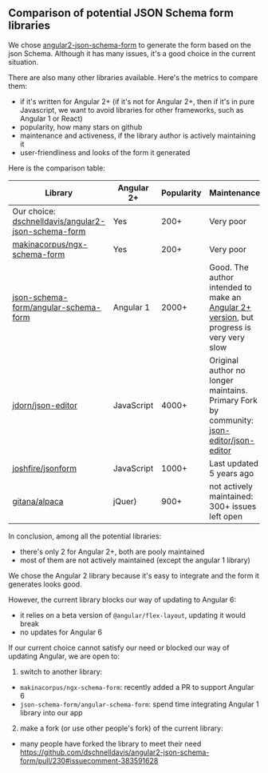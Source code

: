 ## Comparison of potential JSON Schema form libraries

We chose [angular2-json-schema-form](https://github.com/dschnelldavis/angular2-json-schema-form) to generate the form based on the json Schema. Although it has many issues, it's a good choice in the current situation.

There are also many other libraries available. Here's the metrics to compare them:

- if it's written for Angular 2+ (if it's not for Angular 2+, then if it's in pure Javascript, we want to avoid libraries for other frameworks, such as Angular 1 or React)
- popularity, how many stars on github
- maintenance and activeness, if the library author is actively maintaining it
- user-friendliness and looks of the form it generated

Here is the comparison table:

| Library                                                                                                           | Angular 2+ | Popularity | Maintenance                                                                                                                                                   | Look |
| ----------------------------------------------------------------------------------------------------------------- | ---------- | ---------- | ------------------------------------------------------------------------------------------------------------------------------------------------------------- | ---- |
| Our choice: [dschnelldavis/angular2-json-schema-form](https://github.com/dschnelldavis/angular2-json-schema-form) | Yes        | 200+       | Very poor                                                                                                                                                     | Good |
| [makinacorpus/ngx-schema-form](https://github.com/makinacorpus/ngx-schema-form)                                   | Yes        | 200+       | Very poor                                                                                                                                                     | Bad  |
| [json-schema-form/angular-schema-form](https://github.com/json-schema-form/angular-schema-form)                   | Angular 1  | 2000+      | Good. The author intended to make an [Angular 2+ version](https://github.com/json-schema-form/angular-schema-form/issues/774), but progress is very very slow | Good |
| [jdorn/json-editor](https://github.com/jdorn/json-editor)                                                         | JavaScript | 4000+      | Original author no longer maintains. Primary Fork by community: [json-editor/json-editor](https://github.com/json-editor/json-editor)                         | Ok   |
| [joshfire/jsonform](https://github.com/joshfire/jsonform)                                                         | JavaScript | 1000+      | Last updated 5 years ago                                                                                                                                      | -    |
| [gitana/alpaca](https://github.com/gitana/alpaca)                                                                 | jQuer)     | 900+       | not actively maintained: 300+ issues left open                                                                                                                | Ok   |

In conclusion, among all the potential libraries:

- there's only 2 for Angular 2+, both are pooly maintained
- most of them are not actively maintained (except the angular 1 library)

We chose the Angular 2 library because it's easy to integrate and the form it generates looks good.

However, the current library blocks our way of updating to Angular 6:

- it relies on a beta version of `@angular/flex-layout`, updating it would break
- no updates for Angular 6

If our current choice cannot satisfy our need or blocked our way of updating Angular,
we are open to:

1.  switch to another library:

- `makinacorpus/ngx-schema-form`: recently added a PR to support Angular 6
- `json-schema-form/angular-schema-form`: spend time integrating Angular 1 library into our app

2.  make a fork (or use other people's fork) of the current library:

- many people have forked the library to meet their need
  https://github.com/dschnelldavis/angular2-json-schema-form/pull/230#issuecomment-383591628
